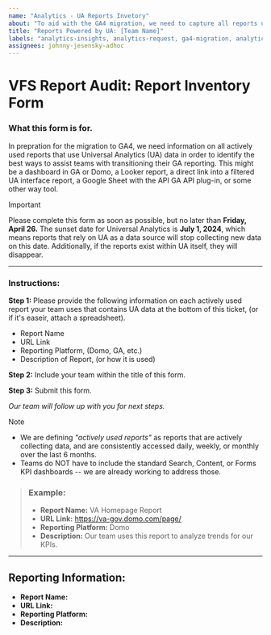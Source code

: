```yaml
---
name: "Analytics - UA Reports Invetory" 
about: "To aid with the GA4 migration, we need to capture all reports using GA data" 
title: "Reports Powered by UA: [Team Name]"
labels: "analytics-insights, analytics-request, ga4-migration, analytics-insights-form"
assignees: johnny-jesensky-adhoc
---
```

# VFS Report Audit: Report Inventory Form

### What this form is for.
In prepration for the migration to GA4, we need information on all actively used reports that use Universal Analytics (UA) data in order to identify the best ways to assist teams with transitioning their GA reporting. This might be a dashboard in GA or Domo, a Looker report, a direct link into a filtered UA interface report, a Google Sheet with the API GA API plug-in, or some other way tool.

> [!IMPORTANT]
> Please complete this form as soon as possible, but no later than **Friday, April 26.** The sunset date for Universal Analytics is **July 1, 2024**, which means reports that rely on UA as a data source will stop collecting new data on this date. Additionally, if the reports exist within UA itself, they will disappear.

---

### Instructions:
**Step 1:** Please provide the following information on each actively used report your team uses that contains UA data at the bottom of this ticket, (or if it's easeir, attach a spreadsheet).
- Report Name
- URL Link
- Reporting Platform, (Domo, GA, etc.)
- Description of Report, (or how it is used)
  
**Step 2:** Include your team within the title of this form.

**Step 3:** Submit this form.

_Our team will follow up with you for next steps._

> [!NOTE]
> - We are defining _"actively used reports"_ as reports that are actively collecting data, and are consistently accessed daily, weekly, or monthly over the last 6 months.
> - Teams do NOT have to include the standard Search, Content, or Forms KPI dashboards --  we are already working to address those.

> ### Example:
>- **Report Name:** VA Homepage Report
>- **URL Link:** https://va-gov.domo.com/page/
>- **Reporting Platform:** Domo
>- **Description:** Our team uses this report to analyze trends for our KPIs.

---

## Reporting Information:
- **Report Name:**
- **URL Link:**
- **Reporting Platform:**
- **Description:**





